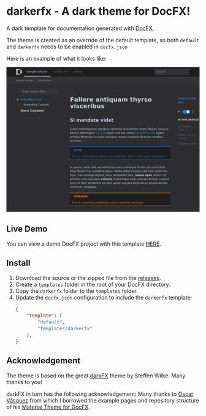 # darkerfx - A dark theme for DocFX!

A dark template for documentation generated with [DocFX](https://dotnet.github.io/docfx/).

The theme is created as an override of the default template, so both `default` and `darkerfx` needs to be enabled in `docfx.json`

Here is an example of what it looks like:

![darkFX - Screenshots](./docs/images/darkfx-screenshots.png)

## Live Demo
You can view a demo DocFX project with this template [HERE](https://perlun.github.io/darkerfx/).

## Install

1. Download the source or the zipped file from the [releases](https://github.com/perlun/darkerfx/releases).
2. Create a `templates` folder in the root of your DocFX directory.
3. Copy the `darkerfx` folder to the `templates` folder.
4. Update the `docfx.json` configuration to include the `darkerfx` template:
    ```json
    {
        "template": [
            "default",
            "templates/darkerfx"
        ],
    }
    ```

## Acknowledgement
The theme is based on the great [darkFX](https://github.com/steffen-wilke/darkfx) theme by Steffen Wilke. Many thanks to you!

darkFX in turn has the following acknowledgement: Many thanks to [Oscar Vásquez](https://github.com/ovasquez) from which I borrowed the example pages and repository structure of his [Material Theme for DocFX](https://github.com/ovasquez/docfx-material).

